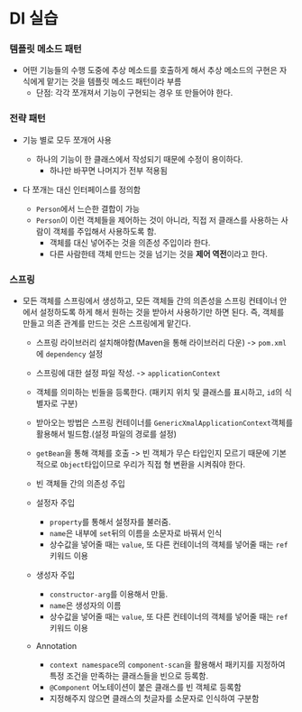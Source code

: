 # DI 실습



### 템플릿 메소드 패턴

- 어떤 기능들의 수행 도중에 추상 메소드를 호출하게 해서 추상 메소드의 구현은 자식에게 맡기는 것을 템플릿 메소드 패턴이라 부름
  - 단점: 각각 쪼개져서 기능이 구현되는 경우 또 만들어야 한다.



### 전략 패턴

- 기능 별로 모두 쪼개어 사용
  - 하나의 기능이 한 클래스에서 작성되기 때문에 수정이 용이하다.
    - 하나만 바꾸면 나머지가 전부 적용됨

- 다 쪼개는 대신 인터페이스를 정의함
  - `Person`에서 느슨한 결합이 가능
  - `Person`이 이런 객체들을 제어하는 것이 아니라, 직접 저 클래스를 사용하는 사람이 객체를 주입해서 사용하도록 함. 
    - 객체를 대신 넣어주는 것을 의존성 주입이라 한다.
    - 다른 사람한테 객체 만드는 것을 넘기는 것을 **제어 역전**이라고 한다.



### 스프링

- 모든 객체를 스프링에서 생성하고, 모든 객체들 간의 의존성을 스프링 컨테이너 안에서 설정하도록 하게 해서 원하는 것을 받아서 사용하기만 하면 된다. 즉, 객체를 만들고 의존 관계를 만드는 것은 스프링에게 맡긴다.

  - 스프링 라이브러리 설치해야함(Maven을 통해 라이브러리 다운) -> `pom.xml`에  `dependency` 설정
  - 스프링에 대한 설정 파일 작성. -> `applicationContext`
  - 객체를 의미하는 빈들을 등록한다. (패키지 위치 및 클래스를 표시하고, `id`의 식별자로 구분)

  - 받아오는 방법은 스프링 컨테이너를 `GenericXmalApplicationContext`객체를 활용해서 빌드함.(설정 파일의 경로를 설정)
  - `getBean`을 통해 객체를 호출 -> 빈 객체가 무슨 타입인지 모르기 때문에 기본적으로 `Object`타입이므로 우리가 직접 형 변환을 시켜줘야 한다.
  - 빈 객체들 간의 의존성 주입
  - 설정자 주입
    - `property`를 통해서 설정자를 불러줌.
    - `name`은 내부에 `set`뒤의 이름을 소문자로 바꿔서 인식
    - 상수값을 넣어줄 때는 `value`, 또 다른 컨테이너의 객체를 넣어줄 때는 `ref`키워드 이용
  - 생성자 주입
    - `constructor-arg`를 이용해서 만듦.
    - `name`은 생성자의 이름
    - 상수값을 넣어줄 때는 `value`, 또 다른 컨테이너의 객체를 넣어줄 때는 `ref`키워드 이용

  - Annotation
    - `context namespace`의 `component-scan`을 활용해서 패키지를 지정하여 특정 조건을 만족하는 클래스들을 빈으로 등록함. 
    - `@Component` 어노테이션이 붙은 클래스를 빈 객체로 등록함
    - 지정해주지 않으면 클래스의 첫글자를 소문자로 인식하여 구분함